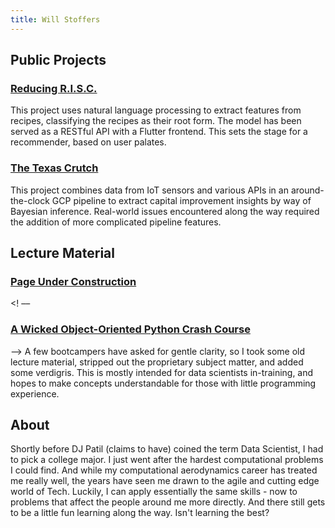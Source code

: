 ```yaml
---
title: Will Stoffers
---
```


## Public Projects

<!--
<div class="row">
    <div class="column">
        <h3>
            <a href="https://wstoffers.github.io/codex/">
                Reducing R.I.S.C.
            </a>
        </h3>
        <p>High level about skills used in project</p>
    </div>
    <div class="column">
        <h3>
            <a href="https://wstoffers.github.io/owlbearBbq/">
                The Texas Crutch
            </a>
        </h3>
        <p>High level about skills used in project</p>
    </div>
</div>
-->

### [Reducing R.I.S.C.](https://wstoffers.github.io/codex/)
This project uses natural language processing to extract features from recipes, classifying the recipes as their root form. The model has been served as a RESTful API with a Flutter frontend. This sets the stage for a recommender, based on user palates.

### [The Texas Crutch](https://wstoffers.github.io/owlbearBbq/)
This project combines data from IoT sensors and various APIs in an around-the-clock GCP pipeline to extract capital improvement insights by way of Bayesian inference. Real-world issues encountered along the way required the addition of more complicated pipeline features.

## Lecture Material

### [Page Under Construction](https://wstoffers.github.io/)
<! ––
### [A Wicked Object-Oriented Python Crash Course](wickedoop/)
––>
A few bootcampers have asked for gentle clarity, so I took some old lecture material, stripped out the proprietary subject matter, and added some verdigris. This is mostly intended for data scientists in-training, and hopes to make concepts understandable for those with little programming experience.

## About

Shortly before DJ Patil (claims to have) coined the term Data Scientist, I had to pick a college major. I just went after the hardest computational problems I could find. And while my computational aerodynamics career has treated me really well, the years have seen me drawn to the agile and cutting edge world of Tech. Luckily, I can apply essentially the same skills - now to problems that affect the people around me more directly. And there still gets to be a little fun learning along the way. Isn't learning the best?